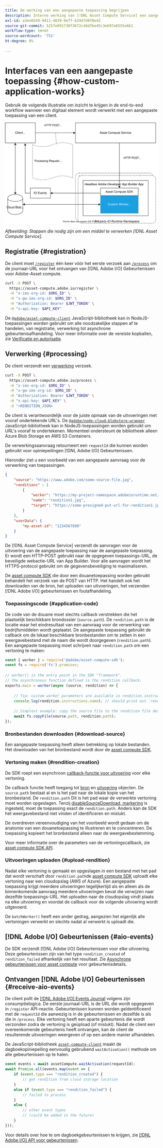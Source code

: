 ```yaml
---
title: De werking van een aangepaste toepassing begrijpen
description: Interne werking van [!DNL Asset Compute Service] een aangepaste toepassing om te begrijpen hoe deze werkt.
exl-id: a3ee6549-9411-4839-9eff-62947d8f0e42
source-git-commit: 5257e091730f3672c46dfbe45c3e697a6555e6b1
workflow-type: tm+mt
source-wordcount: '751'
ht-degree: 0%

---
```


# Interfaces van een aangepaste toepassing {#how-custom-application-works}

Gebruik de volgende illustratie om inzicht te krijgen in de end-to-end workflow wanneer een digitaal element wordt verwerkt met een aangepaste toepassing van een client.

![Aangepaste workflow voor toepassingen](assets/customworker.svg)

*Afbeelding: Stappen die nodig zijn om een middel te verwerken [!DNL Asset Compute Service].*

## Registratie {#registration}

De client moet [`/register`](api.md#register) één keer vóór het eerste verzoek aan [`/process`](api.md#process-request) om de journaal-URL voor het ontvangen van [!DNL Adobe I/O] Gebeurtenissen voor Adobe-Asset compute.

```sh
curl -X POST \
  https://asset-compute.adobe.io/register \
  -H "x-ims-org-id: $ORG_ID" \
  -H "x-gw-ims-org-id: $ORG_ID" \
  -H "Authorization: Bearer $JWT_TOKEN" \
  -H "x-api-key: $API_KEY"
```

De [`@adobe/asset-compute-client`](https://github.com/adobe/asset-compute-client#usage) JavaScript-bibliotheek kan in NodeJS-toepassingen worden gebruikt om alle noodzakelijke stappen af te handelen, van registratie, verwerking tot asynchrone gebeurtenisafhandeling. Voor meer informatie over de vereiste kopballen, zie [Verificatie en autorisatie](api.md).

## Verwerking {#processing}

De client verzendt een [verwerking](api.md#process-request) verzoek.

```sh
curl -X POST \
  https://asset-compute.adobe.io/process \
  -H "x-ims-org-id: $ORG_ID" \
  -H "x-gw-ims-org-id: $ORG_ID" \
  -H "Authorization: Bearer $JWT_TOKEN" \
  -H "x-api-key: $API_KEY" \
  -d "<RENDITION_JSON>
```

De client is verantwoordelijk voor de juiste opmaak van de uitvoeringen met vooraf ondertekende URL&#39;s. De [`@adobe/node-cloud-blobstore-wrapper`](https://github.com/adobe/node-cloud-blobstore-wrapper#presigned-urls) JavaScript-bibliotheek kan in NodeJS-toepassingen worden gebruikt om URL&#39;s vooraf te ondertekenen. Momenteel ondersteunt de bibliotheek alleen Azure Blob Storage en AWS S3 Containers.

De verwerkingsaanvraag retourneert een `requestId` die kunnen worden gebruikt voor opiniepeilingen [!DNL Adobe I/O] Gebeurtenissen.

Hieronder ziet u een voorbeeld van een aangepaste aanvraag voor de verwerking van toepassingen.

```json
{
    "source": "https://www.adobe.com/some-source-file.jpg",
    "renditions" : [
        {
            "worker": "https://my-project-namespace.adobeioruntime.net/api/v1/web/my-namespace-version/my-worker",
            "name": "rendition1.jpg",
            "target": "https://some-presigned-put-url-for-rendition1.jpg",
        }
    ],
    "userData": {
        "my-asset-id": "1234567890"
    }
}
```

De [!DNL Asset Compute Service] verzendt de aanvragen voor de uitvoering van de aangepaste toepassing naar de aangepaste toepassing. Er wordt een HTTP-POST gebruikt naar de opgegeven toepassings-URL, de beveiligde webactie-URL van App Builder. Voor alle aanvragen wordt het HTTPS-protocol gebruikt om de gegevensbeveiliging te maximaliseren.

De [asset compute SDK](https://github.com/adobe/asset-compute-sdk#adobe-asset-compute-worker-sdk) die door een douanetoepassing worden gebruikt behandelt het verzoek van de POST van HTTP. Het handelt ook het downloaden van de bron, het uploaden van uitvoeringen, het verzenden [!DNL Adobe I/O] gebeurtenissen en foutafhandeling.

<!-- TBD: Add the application diagram. -->

### Toepassingscode {#application-code}

De code van de douane moet slechts callback verstrekken die het plaatselijk beschikbare brondossier (`source.path`). De `rendition.path` is de locatie waar het eindresultaat van een aanvraag voor de verwerking van bedrijfsmiddelen wordt geplaatst. De aangepaste toepassing gebruikt de callback om de lokaal beschikbare bronbestanden om te zetten in een weergavebestand met de naam die wordt doorgegeven (`rendition.path`). Een aangepaste toepassing moet schrijven naar `rendition.path` om een vertoning te maken:

```javascript
const { worker } = require('@adobe/asset-compute-sdk');
const fs = require('fs').promises;

// worker() is the entry point in the SDK "framework".
// The asynchronous function defined is the rendition callback.
exports.main = worker(async (source, rendition) => {

    // Tip: custom worker parameters are available in rendition.instructions.
    console.log(rendition.instructions.name); // should print out `rendition.jpg`.

    // Simplest example: copy the source file to the rendition file destination so as to transfer the asset as is without processing.
    await fs.copyFile(source.path, rendition.path);
});
```

### Bronbestanden downloaden {#download-source}

Een aangepaste toepassing heeft alleen betrekking op lokale bestanden. Het downloaden van het bronbestand wordt door de [asset compute SDK](https://github.com/adobe/asset-compute-sdk#adobe-asset-compute-worker-sdk).

### Vertoning maken {#rendition-creation}

De SDK roept een asynchroon [callback-functie voor uitvoering](https://github.com/adobe/asset-compute-sdk#rendition-callback-for-worker-required) voor elke vertoning.

De callback functie heeft toegang tot [bron](https://github.com/adobe/asset-compute-sdk#source) en [uitvoering](https://github.com/adobe/asset-compute-sdk#rendition) objecten. De `source.path` bestaat al en is het pad naar de lokale kopie van het bronbestand. De `rendition.path` Dit is het pad waar de verwerkte vertoning moet worden opgeslagen. Tenzij [disableSourceDownload, markering](https://github.com/adobe/asset-compute-sdk#worker-options-optional) is ingesteld, moet de toepassing exact de `rendition.path`. Anders kan de SDK het weergavebestand niet vinden of identificeren en mislukt.

De overdreven vereenvoudiging van het voorbeeld wordt gedaan om de anatomie van een douanetoepassing te illustreren en te concentreren. De toepassing kopieert het bronbestand alleen naar de weergavebestemming.

Voor meer informatie over de parameters van de vertoningscallback, zie [asset compute SDK API](https://github.com/adobe/asset-compute-sdk#api-details).

### Uitvoeringen uploaden {#upload-rendition}

Nadat elke vertoning is gemaakt en opgeslagen in een bestand met het pad dat wordt verschaft door `rendition.path`de [asset compute SDK](https://github.com/adobe/asset-compute-sdk#adobe-asset-compute-worker-sdk) uploadt elke vertoning naar een cloudopslag (AWS of Azure). Een aangepaste toepassing krijgt meerdere uitvoeringen tegelijkertijd als en alleen als de binnenkomende aanvraag meerdere uitvoeringen bevat die verwijzen naar dezelfde toepassings-URL. Het uploaden naar de cloudopslag vindt plaats na elke uitvoering en voordat de callback voor de volgende uitvoering wordt uitgevoerd.

De `batchWorker()` heeft een ander gedrag, aangezien het eigenlijk alle vertoningen verwerkt en slechts nadat al verwerkt is uploadt die.

## [!DNL Adobe I/O] Gebeurtenissen {#aio-events}

De SDK verzendt [!DNL Adobe I/O] Gebeurtenissen voor elke uitvoering. Deze gebeurtenissen zijn van het type `rendition_created` of `rendition_failed` afhankelijk van het resultaat. Zie [Asynchrone gebeurtenissen voor asset compute](api.md#asynchronous-events) voor gebeurtenisdetails.

## Ontvangen [!DNL Adobe I/O] Gebeurtenissen {#receive-aio-events}

De client pollt de [[!DNL Adobe I/O] Events Journal](https://www.adobe.io/apis/experienceplatform/events/ioeventsapi.html#/Journaling) volgens zijn consumptielogica. De eerste journaal-URL is de URL die wordt opgegeven in `/register` API-reactie. Gebeurtenissen kunnen worden geïdentificeerd met de `requestId` die aanwezig is in de gebeurtenissen en dezelfde is als die in `/process`. Elke vertoning heeft een aparte gebeurtenis die wordt verzonden zodra de vertoning is geüpload (of mislukt). Nadat de client een overeenkomende gebeurtenis heeft ontvangen, kan de client de resulterende uitvoeringen weergeven of op een andere manier afhandelen.

De JavaScript-bibliotheek [`asset-compute-client`](https://github.com/adobe/asset-compute-client#usage) maakt de dagboekopiniepeiling eenvoudig gebruikend `waitActivation()` methode om alle gebeurtenissen op te halen.

```javascript
const events = await assetCompute.waitActivation(requestId);
await Promise.all(events.map(event => {
    if (event.type === "rendition_created") {
        // get rendition from cloud storage location
    }
    else if (event.type === "rendition_failed") {
        // failed to process
    }
    else {
        // other event types
        // (could be added in the future)
    }
}));
```

Voor details over hoe te om dagboekgebeurtenissen te krijgen, zie [[!DNL Adobe I/O] API voor gebeurtenissen](https://www.adobe.io/apis/experienceplatform/events/ioeventsapi.html#!adobedocs/adobeio-events/master/events-api-reference.yaml).

<!-- TBD:
* Illustration of the controls/data flow.
* Basic overview, in text and not code, of how an application works.
-->
